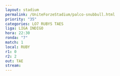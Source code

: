 ```yaml
---
layout: stadium
permalink: /UniteForzeStadium/palco-snubbull.html
priority: "35"
categories: LO7 RUBYS TAES
liga: LIGA INDIGO
hora: 22:30
ronda: "7"
match: 1
local: RUBY
r1: 0
r2: 2
out: TAE
stream:
---
```

